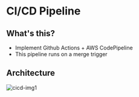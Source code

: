 # CI/CD Pipeline
## What's this?
- Implement Github Actions + AWS CodePipeline
- This pipeline runs on a merge trigger

## Architecture
![cicd-img1](https://user-images.githubusercontent.com/37064567/179680547-2fa9efe4-80c1-44ce-9d3b-359b960f129b.png)
